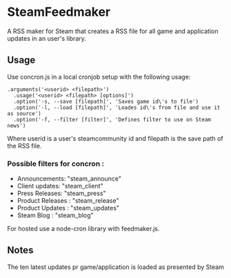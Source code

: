 # SteamFeedmaker
A RSS maker for Steam that creates a RSS file for all game and application updates in an user's library.

## Usage

Use concron.js in a local cronjob setup with the following usage:

    .arguments('<userid> <filepath>')
      .usage('<userid> <filepath> [options]')
      .option('-s, --save [filepath]', 'Saves game id\'s to file')
      .option('-l, --load [filepath]', 'Loades id\'s from file and use it as source')
      .option('-f, --filter [filter]', 'Defines filter to use on Steam news')  


Where userid is a user's steamcommunity id and filepath is the save path of the RSS file.

### Possible filters for concron :
* Announcements: "steam_announce" 
* Client updates: "steam_client"
* Press Releases: "steam_press"
* Product Releases : "steam_release"
* Product Updates : "steam_updates"
* Steam Blog : "steam_blog"

For hosted use a node-cron library with feedmaker.js.

## Notes
The ten latest updates pr game/application is loaded as presented by Steam


